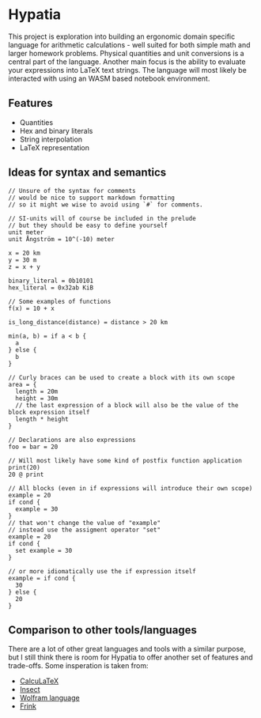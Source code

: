 # Hypatia
This project is exploration into building an ergonomic domain specific language
for arithmetic calculations - well suited for both simple math and larger homework problems. 
Physical quantities and unit conversions is a central part of the language. Another main 
focus is the ability to evaluate your expressions into LaTeX text strings. The language will most 
likely be interacted with using an WASM based notebook environment.

## Features
* Quantities
* Hex and binary literals
* String interpolation
* LaTeX representation

## Ideas for syntax and semantics
```
// Unsure of the syntax for comments
// would be nice to support markdown formatting
// so it might we wise to avoid using `#` for comments.

// SI-units will of course be included in the prelude
// but they should be easy to define yourself
unit meter
unit Ångström = 10^(-10) meter

x = 20 km
y = 30 m
z = x + y

binary_literal = 0b10101
hex_literal = 0x32ab KiB

// Some examples of functions
f(x) = 10 + x

is_long_distance(distance) = distance > 20 km

min(a, b) = if a < b {
  a
} else {
  b
}

// Curly braces can be used to create a block with its own scope
area = {
  length = 20m
  height = 30m
  // the last expression of a block will also be the value of the block expression itself
  length * height 
}

// Declarations are also expressions
foo = bar = 20

// Will most likely have some kind of postfix function application
print(20)
20 @ print

// All blocks (even in if expressions will introduce their own scope)
example = 20
if cond {
  example = 30
}
// that won't change the value of "example"
// instead use the assigment operator "set"
example = 20
if cond {
  set example = 30
}

// or more idiomatically use the if expression itself
example = if cond {
  30
} else {
  20
}
```

## Comparison to other tools/languages
There are a lot of other great languages and tools with a similar purpose,
but I still think there is room for Hypatia to offer another set of features and trade-offs. 
Some insperation is taken from:
* [CalcuLaTeX](https://github.com/mkhan45/CalcuLaTeX)
* [Insect](https://github.com/sharkdp/insect)
* [Wolfram language](https://www.wolfram.com/language/)
* [Frink](https://frinklang.org/) 
